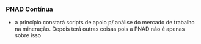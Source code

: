 ### PNAD Contínua

- a princípio constará scripts de apoio p/ análise do mercado de trabalho na mineração. Depois terá outras coisas pois a PNAD não é apenas sobre isso
